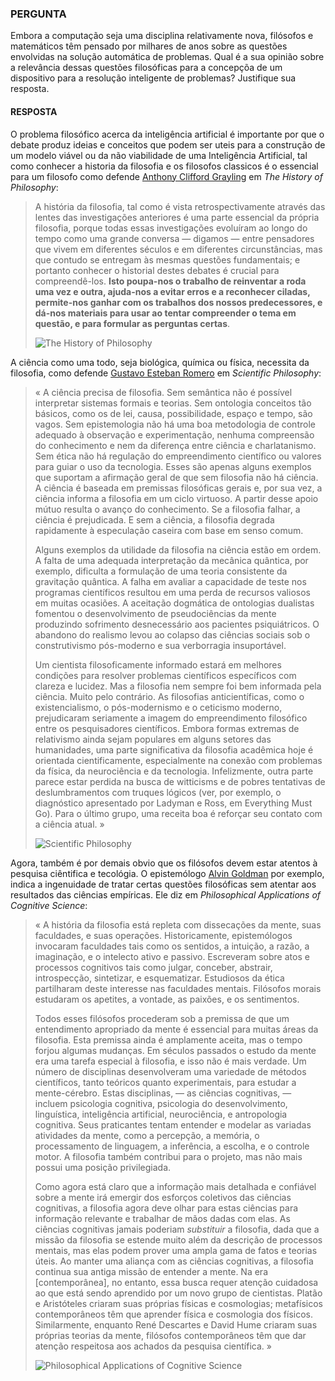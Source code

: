 ### PERGUNTA

Embora a computação seja uma disciplina relativamente nova, filósofos e matemáticos têm pensado por milhares de anos sobre as questões envolvidas na solução automática de problemas. Qual é a sua opinião sobre a relevância dessas questões filosóficas para a concepçõa de um dispositivo para a resolução inteligente de problemas? Justifique sua resposta. 

#### RESPOSTA

O problema filosófico acerca da inteligência artificial é importante por que o debate produz ideias e conceitos que podem ser uteis para a construção de um modelo viável ou da não viabilidade de uma Inteligência Artificial, tal como conhecer a historia da filosofia e os filosofos classicos é o essencial para um filosofo como defende [Anthony Clifford Grayling](https://criticanarede.com/fil_historia.html) em *The History of Philosophy*:

> A história da filosofia, tal como é vista retrospectivamente através das lentes das investigações anteriores é uma parte essencial da própria filosofia, porque todas essas investigações evoluíram ao longo do tempo como uma grande conversa — digamos — entre pensadores que vivem em diferentes séculos e em diferentes circunstâncias, mas que contudo se entregam às mesmas questões fundamentais; e portanto conhecer o historial destes debates é crucial para compreendê-los. **Isto poupa-nos o trabalho de reinventar a roda uma vez e outra, ajuda-nos a evitar erros e a reconhecer ciladas, permite-nos ganhar com os trabalhos dos nossos predecessores, e dá-nos materiais para usar ao tentar compreender o tema em questão, e para formular as perguntas certas**.
>
> ![The History of Philosophy](https://i.gr-assets.com/images/S/compressed.photo.goodreads.com/books/1561102846i/41954427._UY200_.jpg)

A ciência como uma todo, seja biológica, química ou física, necessita da filosofia, como defende [Gustavo Esteban Romero](https://www.facebook.com/DouglasRodrigues42/posts/2167168849988501) em *Scientific Philosophy*:

> « A ciência precisa de filosofia. Sem semântica não é possível interpretar sistemas formais e teorias. Sem ontologia conceitos tão básicos, como os de lei, causa, possibilidade, espaço e tempo, são vagos. Sem epistemologia não há uma boa metodologia de controle adequado à observação e experimentação, nenhuma compreensão do conhecimento e nem da diferença entre ciência e charlatanismo. Sem ética não há regulação do empreendimento científico ou valores para guiar o uso da tecnologia. Esses são apenas alguns exemplos que suportam a afirmação geral de que sem filosofia não há ciência. A ciência é baseada em premissas filosóficas gerais e, por sua vez, a ciência informa a filosofia em um ciclo virtuoso. A partir desse apoio mútuo resulta o avanço do conhecimento. Se a filosofia falhar, a ciência é prejudicada. E sem a ciência, a filosofia degrada rapidamente à especulação caseira com base em senso comum.
>
> Alguns exemplos da utilidade da filosofia na ciência estão em ordem. A falta de uma adequada interpretação da mecânica quântica, por exemplo, dificulta a formulação de uma teoria consistente da gravitação quântica. A falha em avaliar a capacidade de teste nos programas científicos resultou em uma perda de recursos valiosos em muitas ocasiões. A aceitação dogmática de ontologias dualistas fomentou o desenvolvimento de pseudociências da mente produzindo sofrimento desnecessário aos pacientes psiquiátricos. O abandono do realismo levou ao colapso das ciências sociais sob o construtivismo pós-moderno e sua verborragia insuportável.
>
> Um cientista filosoficamente informado estará em melhores condições para resolver problemas científicos específicos com clareza e lucidez. Mas a filosofia nem sempre foi bem informada pela ciência. Muito pelo contrário. As filosofias anticientíficas, como o existencialismo, o pós-modernismo e o ceticismo moderno, prejudicaram seriamente a imagem do empreendimento filosófico entre os pesquisadores científicos. Embora formas extremas de relativismo ainda sejam populares em alguns setores das humanidades, uma parte significativa da filosofia acadêmica hoje é orientada cientificamente, especialmente na conexão com problemas da física, da neurociência e da tecnologia. Infelizmente, outra parte parece estar perdida na busca de witticisms e de pobres tentativas de deslumbramentos com truques lógicos (ver, por exemplo, o diagnóstico apresentado por Ladyman e Ross, em Everything Must Go). Para o último grupo, uma receita boa é reforçar seu contato com a ciência atual. »
>
> ![Scientific Philosophy](https://images.springer.com/sgw/books/medium/9783319976303.jpg)

Agora, também é por demais obvio que os filósofos devem estar atentos à pesquisa ciêntifica e tecológia. O epistemólogo [Alvin Goldman](https://m.facebook.com/story.php?story_fbid=1227818874044185&id=1167136143445792) por exemplo, indica a ingenuidade de tratar certas questões filosóficas sem atentar aos resultados das ciências empíricas. Ele diz em *Philosophical Applications of Cognitive Science*:

> « A história da filosofia está repleta com dissecações da mente, suas faculdades, e suas operações. Historicamente, epistemólogos invocaram faculdades tais como os sentidos, a intuição, a razão, a imaginação, e o intelecto ativo e passivo. Escreveram sobre atos e processos cognitivos tais como julgar, conceber, abstrair, introspecção, sintetizar, e esquematizar. Estudiosos da ética partilharam deste interesse nas faculdades mentais. Filósofos morais estudaram os apetites, a vontade, as paixões, e os sentimentos.
>
> Todos esses filósofos procederam sob a premissa de que um entendimento apropriado da mente é essencial para muitas áreas da filosofia. Esta premissa ainda é amplamente aceita, mas o tempo forjou algumas mudanças. Em séculos passados o estudo da mente era uma tarefa especial à filosofia, e isso não é mais verdade. Um número de disciplinas desenvolveram uma variedade de métodos científicos, tanto teóricos quanto experimentais, para estudar a mente-cérebro. Estas disciplinas, — as ciências cognitivas, — incluem psicologia cognitiva, psicologia do desenvolvimento, linguística, inteligência artificial, neurociência, e antropologia cognitiva. Seus praticantes tentam entender e modelar as variadas atividades da mente, como a percepção, a memória, o processamento de linguagem, a inferência, a escolha, e o controle motor. A filosofia também contribui para o projeto, mas não mais possui uma posição privilegiada.
>
> Como agora está claro que a informação mais detalhada e confiável sobre a mente irá emergir dos esforços coletivos das ciências cognitivas, a filosofia agora deve olhar para estas ciências para informação relevante e trabalhar de mãos dadas com elas. As ciências cognitivas jamais poderiam *substituir* a filosofia, dada que a missão da filosofia se estende muito além da descrição de processos mentais, mas elas podem prover uma ampla gama de fatos e teorias úteis. Ao manter uma aliança com as ciências cognitivas, a filosofia continua sua antiga missão de entender a mente. Na era [contemporânea], no entanto, essa busca requer atenção cuidadosa ao que está sendo aprendido por um novo grupo de cientistas. Platão e Aristóteles criaram suas próprias físicas e cosmologias; metafísicos contemporâneos têm que aprender física e cosmologia dos físicos. Similarmente, enquanto René Descartes e David Hume criaram suas próprias teorias da mente, filósofos contemporâneos têm que dar atenção respeitosa aos achados da pesquisa científica. »
>
> ![Philosophical Applications of Cognitive Science](https://images-na.ssl-images-amazon.com/images/I/41PWZexYi-L._SX331_BO1,204,203,200_.jpg)
